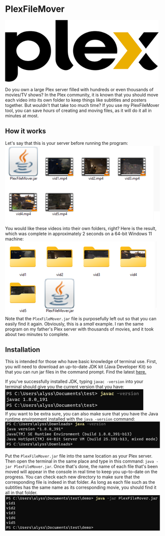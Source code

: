 # PlexFileMover

<img src="https://github.com/alyssarose05/PlexFileMover/blob/main/Images/Plex_logo_2022.svg.png" width="500" height="200">

Do you own a large Plex server filled with hundreds or even thousands of movies/TV shows? In the Plex community, it is known that you should move each video into its own folder to keep things like subtitles and posters together. But wouldn't that take too much time?
If you use my PlexFileMover tool, you can save _hours_ of creating and moving files, as it will do it all in minutes at most. 

## How it works
Let's say that this is your server before running the program:<br>
![](Images/before.png)<br>
You would like these videos into their own folders, right? Here is the result, which was complete in approximately 2 seconds on a 64-bit Windows 11 machine:<br>
![](Images/after.png)<br>
Note that the `PlexFileMover.jar` file is purposefully left out so that you can easily find it again. Obviously, this is a _small_ example. I ran the same program on my father's Plex server with thousands of movies, and it took about two minutes to complete.

## Installation
This is intended for those who have basic knowledge of terminal use. First, you will need to download an up-to-date JDK kit (Java Developer Kit) so that you can run jar files in the command prompt. Find the latest <a href="https://www.oracle.com/java/technologies/downloads/#jdk21-windows">here.</a> 

If you've successfully installed JDK, typing `javac -version` into your terminal should give you the current version that you have:
![](Images/javac.png)<br>
If you want to be extra sure, you can also make sure that you have the Java runtime environment installed with the `java -version` command:
![](Images/java.png)<br>

Put the `PlexFileMover.jar` file into the same location as your Plex server. Then open the terminal in the same place and type in this command: `java -jar PlexFileMover.jar`. Once that's done, the name of each file that's been moved will appear in the console in real time to keep you up-to-date on the progress. You can check each new directory to make sure that the corresponding file is indeed in that folder. As long as each file such as the subtitles has the same name as its corresponding movie, you should find it all in that folder.
![](Images/cmd.png)


